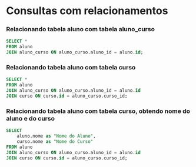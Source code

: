 # Consultas com relacionamentos

### Relacionando tabela aluno com tabela aluno_curso

```sql
SELECT *
FROM aluno
JOIN aluno_curso ON aluno_curso.aluno_id = aluno.id;
```

### Relacionando tabela aluno com tabela curso

```sql
SELECT *
FROM aluno
JOIN aluno_curso ON aluno_curso.aluno_id = aluno.id
JOIN curso ON curso.id = aluno_curso.curso_id;
```

### Relacionando tabela aluno com tabela curso, obtendo nome do aluno e do curso

```sql
SELECT
    aluno.nome as "Nome do Aluno",
    curso.nome as "Nome do Curso"
FROM aluno
JOIN aluno_curso ON aluno_curso.aluno_id = aluno.id
JOIN curso ON curso.id = aluno_curso.curso_id;
```